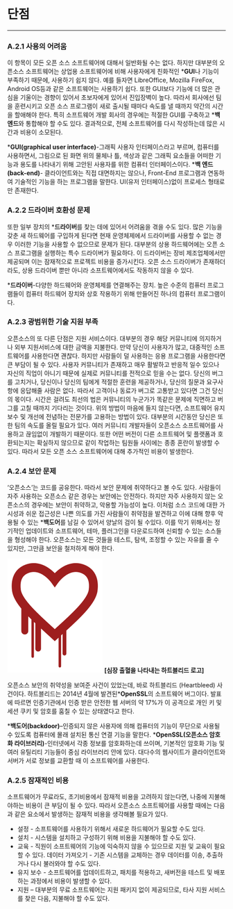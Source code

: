 # 단점

---

### A.2.1 사용의 어려움

이 항목이 모든 오픈 소스 소프트웨어에 대해서 일반화될 수는 없다. 하지만 대부분의 오픈소스 소프트웨어는 상업용 소프트웨어에 비해 사용자에게 친화적인 ***GUI**나 기능이 부족하기 때문에, 사용하기 쉽지 않다. 예를 들자면 LibreOffice, Mozilla FireFox, Android OS등과 같은 소프트웨어는 사용하기 쉽다. 또한 GUI보다 기능에 더 많은 관심을 기울이는 경향이 있어서 초보자에게 있어서 진입장벽이 높다. 따라서 회사에선 팀을 훈련시키고 오픈 소스 프로그램이 새로 출시될 때마다 속도를 낼 때까지 약간의 시간을 할애해야 한다. 특히 소프트웨어 개발 회사의 경우에는 적절한 GUI를 구축하고 ***백 엔드**와 통합해야 할 수도 있다. 결과적으로, 전체 소프트웨어를 다시 작성하는데 많은 시간과 비용이 소모된다.

***GUI(graphical user interface)**-그래픽 사용자 인터페이스라고 부르며, 컴퓨터를 사용하면서, 그림으로 된 화면 위의 물체나 틀, 색상과 같은 그래픽 요소들을 어떠한 기능과 용도를 나타내기 위해 고안된 사용자를 위한 컴퓨터 인터페이스이다.
***백 엔드(back-end)**- 클라이언트와는 직접 대면하지는 않으나, Front-End 프로그램과 연동하여 기술적인 기능을 하는 프로그램을 말한다. UI(유저 인터페이스)없이 프로세스 형태로만 존재한다.

### A.2.2 드라이버 호환성 문제

또한 일부 장치의 ***드라이버**를 찾는 데에 있어서 어려움을 겪을 수도 있다. 많은 기능을 갖춘 새 하드웨어를 구입하게 된다면 현재 운영체제에서 드라이버를 사용할 수 없는 경우 이러한 기능을 사용할 수 없으므로 문제가 된다. 대부분의 상용 하드웨어에는 오픈 소스 프로그램을 실행하는 특수 드라이버가 필요하다. 이 드라이버는 장비 제조업체에서만 제공되며 이는 잠재적으로 프로젝트 비용을 증가시킨다. 오픈 소스 드라이버가 존재하더라도, 상용 드라이버 뿐만 아니라 소프트웨어에서도 작동하지 않을 수 있다.

***드라이버**-다양한 하드웨어와 운영체제를 연결해주는 장치. 높은 수준의 컴퓨터 프로그램들이 컴퓨터 하드웨어 장치와 상호 작용하기 위해 만들어진 하나의 컴퓨터 프로그램이다.

### A.2.3 광범위한 기술 지원 부족

오픈소스의 또 다른 단점은 지원 서비스이다. 대부분의 경우 해당 커뮤니티에 의지하거나 외부 지원서비스에 대한 금액을 지불한다. 만약 당신이 사용자가 많고, 대중적인 소프트웨어를 사용한다면 괜찮다. 하지만 사람들이 덜 사용하는 응용 프로그램을 사용한다면 큰 부담이 될 수 있다.
사용자 커뮤니티가 존재하고 매우 활발하고 반응적 일수 있으나 자신의 직업이 아니기 때문에 실제로 커뮤니티를 전적으로 믿을 수는 없다. 당신의 버그를 고치거나, 당신이나 당신의 팀에게 적절한 훈련을 제공하거나, 당신의 질문과 요구사항에 응답해줄 사람은 없다. 따라서 고객이나 동료가 버그로 고통받고 있다면 그건 당신의 몫이다. 시간은 걸려도 최선의 법은 커뮤니티의 누군가가 똑같은 문제에 직면하고 버그를 고칠 때까지 기다리는 것이다. 위의 방법이 마음에 들지 않는다면, 소프트웨어 유지보수 및 개선에 전념하는 전문가를 고용하는 방법이 있다.
대부분의 시간동안 당신은 또한 팀의 속도를 올릴 필요가 있다. 여러 커뮤니티 개발자들이 오픈소스 소프트웨어를 사용하고 끊임없이 개발하기 때문이다. 또한 어떤 버전이 다른 소프트웨어 및 플랫폼과 호환되는지는 확실하지 않으므로 같이 작업하는 팀원들 사이에는 종종 혼란이 발생할 수 있다. 따라서 모든 오픈 소스 소프트웨어에 대해 추가적인 비용이 발생한다.

### A.2.4 보안 문제

‘오픈소스’는 코드를 공유한다. 따라서 보안 문제에 취약하다고 볼 수도 있다. 사람들이 자주 사용하는 오픈소스 같은 경우는 보안에는 안전하다. 하지만 자주 사용하지 않는 오픈소스의 경우에는 보안이 취약하고, 악용할 가능성이 높다. 이처럼 소스 코드에 대한 가시성과 쉬운 접근성은 나쁜 의도를 가진 사람들이 취약점을 발견하고 이에 대해 향후 악용될 수 있는 ***백도어**를 남길 수 있어서 양날의 검이 될 수있다. 이를 막기 위해서는 정기적인 업데이트와 소프트웨어, 테마, 플러그인을 다운로드하여 신뢰할 수 있는 소스들을 형성해야 한다. 오픈소스는 모든 것들을 테스트, 탐색, 조정할 수 있는 자유를 줄 수 있지만, 그만큼 보안을 철저하게 해야 한다. 

![](/assets/bleedheart.png)
**[심장 출혈을 나타내는 하트블리드 로고]**

오픈소스 보안의 취약성을 보여준 사건이 있었는데, 바로 하트블리드 (Heartbleed) 사건이다. 하트블리드는 2014년 4월에 발견된***OpenSSL**의 소프트웨어 버그이다. 발표에 따르면 인증기관에서 인증 받은 안전한 웹 서버의 약 17%가 이 공격으로 개인 키 및 세션 쿠키 및 암호를 훔칠 수 있는 상태였다고 한다.

***백도어(backdoor)**–인증되지 않은 사용자에 의해 컴퓨터의 기능이 무단으로 사용될 수 있도록 컴퓨터에 몰래 설치된 통신 연결 기능을 말한다.
***OpenSSL(오픈소스 암호화 라이브러리)**-인터넷에서 각종 정보를 암호화하는데 쓰이며, 기본적인 암호화 기능 및 여러 유틸리티 기능들이 중심 라이브러리 안에 있다. 대다수의 웹사이트가 클라이언트와 서버가 서로 정보를 교환할 때 이 소프트웨어를 사용한다.

### A.2.5 잠재적인 비용

소프트웨어가 무료라도, 초기비용에서 잠재적 비용을 고려하지 않는다면, 나중에 지불해야하는 비용이 큰 부담이 될 수 있다. 따라서 오픈소스 소프트웨어를 사용할 때에는 다음과 같은 요소에서 발생하는 잠재적 비용을 생각해볼 필요가 있다. 
* 설정 - 소프트웨어를 사용하기 위해서 새로운 하드웨어가 필요할 수도 있다. 
* 설치 - 시스템을 설치하고 구성하기 위해 비용을 지불해야 할 수도 있다. 
* 교육 - 직원이 소프트웨어의 기능에 익숙하지 않을 수 있으므로 지원 및 교육이 필요할 수 있다. 
데이터 가져오기 - 기존 시스템을 교체하는 경우 데이터를 이송, 추출하거나 다시 불러와야 할 수도 있다. 
* 유지 보수 - 소프트웨어를 업데이트하고, 패치를 적용하고, 새버전을 테스트 및 배포하는 과정에서 비용이 발생할 수 있다. 
* 지원 – 대부분의 무료 소프트웨어는 지원 패키지 없이 제공되므로, 타사 지원 서비스를 찾은 다음, 지불해야 할 수도 있다.
